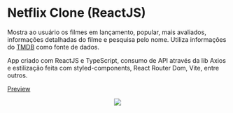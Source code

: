 # Netflix Clone (ReactJS)

Mostra ao usuário os filmes em lançamento, popular, mais avaliados, informações detalhadas do filme e pesquisa pelo nome.
Utiliza informações do [TMDB](https://www.themoviedb.org/) como fonte de dados.

App criado com ReactJS e TypeScript, consumo de API através da lib Axios e estilização feita com styled-components, React Router Dom, Vite, entre outros.

[Preview](https://redfire314-netflix.vercel.app/)

<div align="center">
  <img align="center" src="https://i.ibb.co/mXJMq8T/react-netflix-clone.jpg" />
</div>
